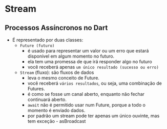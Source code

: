 # Stream

## Processos Assíncronos no Dart
- É representado por duas classes:
  - `Future (futuro)`
    - é usado para representar um valor ou um erro que estará disponível em algum momento no futuro.
    - ela tem uma promessa de que irá responder algo no futuro
    - você receberá apenas `um único resultado (sucesso ou erro)`
  - `Stream` (fluxo): são fluxos de dados 
    - leva o mesmo conceito de Future.
    - você receberá `vários resultados`, ou seja, uma combinação de Futures.
    - é como se fosse um canal aberto, enquanto não fechar continuará aberto.
    - `await` não é permitido usar num Future, porque a todo o momento é enviado dados.
    - por padrão um stream pode ter apenas um único ouvinte, mas tem exceção - asBroadcast
